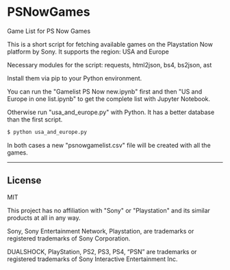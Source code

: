 # PSNowGames
Game List for PS Now Games


This is a short script for fetching available games on the Playstation Now platform by Sony.
It supports the region: USA and Europe


Necessary modules for the script: requests, html2json, bs4, bs2json, ast

Install them via pip to your Python environment.

You can run the "Gamelist PS Now new.ipynb" first and then "US and Europe in one list.ipynb" to get the complete list with Jupyter Notebook.

Otherwise run "usa_and_europe.py" with Python. It has a better database than the first script.
```sh
$ python usa_and_europe.py
```

In both cases a new "psnowgamelist.csv" file will be created with all the games.

------------------------

License
----

MIT

This project has no affiliation with "Sony" or "Playstation" and its similar products at all in any way.

Sony, Sony Entertainment Network, Playstation,  are trademarks or registered trademarks of Sony Corporation.

DUALSHOCK, PlayStation, PS2, PS3, PS4, “PSN”  are trademarks or registered trademarks of Sony Interactive Entertainment Inc.
